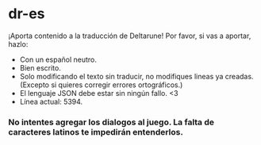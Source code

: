 # dr-es
¡Aporta contenido a la traducción de Deltarune! Por favor, si vas a aportar, hazlo: 
* Con un español neutro.
* Bien escrito.
* Solo modificando el texto sin traducir, no modifiques lineas ya creadas. (Excepto si quieres corregir errores ortográficos.)
* El lenguaje JSON debe estar sin ningún fallo. <3
* Línea actual: 5394.

### No intentes agregar los dialogos al juego. La falta de caracteres latinos te impedirán entenderlos.
